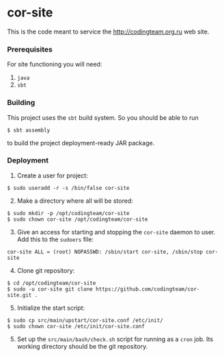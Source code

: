 cor-site
========
This is the code meant to service the http://codingteam.org.ru web site.

### Prerequisites
For site functioning you will need:

1. `java`
2. `sbt`

### Building
This project uses the `sbt` build system. So you should be able to run

```
$ sbt assembly
```

to build the project deployment-ready JAR package.

### Deployment
1. Create a user for project:

```
$ sudo useradd -r -s /bin/false cor-site
```

2. Make a directory where all will be stored:

```
$ sudo mkdir -p /opt/codingteam/cor-site
$ sudo chown cor-site /opt/codingteam/cor-site
```

3. Give an access for starting and stopping the `cor-site` daemon to user. Add this to the `sudoers` file:

```
cor-site ALL = (root) NOPASSWD: /sbin/start cor-site, /sbin/stop cor-site
```

4. Clone git repository:

```
$ cd /opt/codingteam/cor-site
$ sudo -u cor-site git clone https://github.com/codingteam/cor-site.git .
```

5. Initialize the start script:

```
$ sudo cp src/main/upstart/cor-site.conf /etc/init/
$ sudo chown cor-site /etc/init/cor-site.conf
```

5. Set up the `src/main/bash/check.sh` script for running as a `cron` job. Its working directory should be the git repository.
